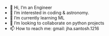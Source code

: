 - 👋 Hi, I’m an Engineer
- 👀 I’m interested in coding & astronomy.
- 🌱 I’m currently learning ML
- 💞️ I’m looking to collaborate on python projects
- 📫 How to reach me: gmail: jha.santosh.1216

<!---
Stealth1993/Stealth1993 is a ✨ special ✨ repository because its `README.md` (this file) appears on your GitHub profile.
You can click the Preview link to take a look at your changes.
--->
